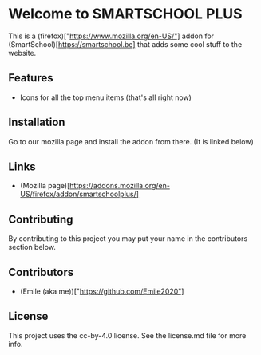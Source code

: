 # Welcome to SMARTSCHOOL PLUS

This is a (firefox)["https://www.mozilla.org/en-US/"] addon for (SmartSchool)[https://smartschool.be] that adds some cool stuff to the website.

## Features
- Icons for all the top menu items
(that's all right now)

## Installation
Go to our mozilla page and install the addon from there. (It is linked below)

## Links
- (Mozilla page)[https://addons.mozilla.org/en-US/firefox/addon/smartschoolplus/]

## Contributing
By contributing to this project you may put your name in the contributors section below.

## Contributors
- (Emile (aka me))["https://github.com/Emile2020"]

## License
This project uses the cc-by-4.0 license. See the license.md file for more info.
